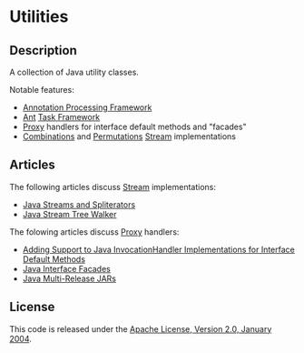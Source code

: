 Utilities
=========


Description
-----------

A collection of Java utility classes.

Notable features:

* [Annotation Processing Framework]
* [Ant][Apache Ant] [Task Framework][Ant Task Framework]
* [Proxy] handlers for interface default methods and "facades"
* [Combinations] and [Permutations] [Stream] implementations

Articles
--------

The following articles discuss [Stream] implementations:

* [Java Streams and Spliterators]
* [Java Stream Tree Walker]

The folowing articles discuss [Proxy] handlers:

* [Adding Support to Java InvocationHandler Implementations for Interface Default Methods]
* [Java Interface Facades]
* [Java Multi-Release JARs]


License
-------

This code is released under the [Apache License, Version 2.0, January 2004].


[Annotation Processing Framework]: https://allen-ball.github.io/javadoc/ball-api/2022.0.0/ball/annotation/processing/package-summary.html
[Ant Task Framework]: https://allen-ball.github.io/javadoc/ball-api/2022.0.0/ball/util/ant/taskdefs/package-summary.html
[Proxy]: https://docs.oracle.com/javase/8/docs/api/java/lang/reflect/Proxy.html
[Combinations]: https://allen-ball.github.io/javadoc/ball-api/2022.0.0/ball/util/stream/Combinations.html
[Permutations]: https://allen-ball.github.io/javadoc/ball-api/2022.0.0/ball/util/stream/Permutations.html
[Stream]: https://docs.oracle.com/javase/8/docs/api/java/util/stream/Stream.html?is-external=true

[Adding Support to Java InvocationHandler Implementations for Interface Default Methods]: https://blog.hcf.dev/article/2019-01-31-java-invocationhandler-interface-default-methods
[Java Streams and Spliterators]: https://blog.hcf.dev/article/2019-03-28-java-streams-and-spliterators
[Java Interface Facades]: https://blog.hcf.dev/article/2019-03-30-java-interface-facades
[Java Stream Tree Walker]: https://blog.hcf.dev/article/2020-06-17-java-stream-tree-walker
[Java Multi-Release JARs]: https://blog.hcf.dev/article/2020-07-19-java-multi-release-jars

[Apache Ant]: https://ant.apache.org/
[Apache License, Version 2.0, January 2004]: https://www.apache.org/licenses/LICENSE-2.0
